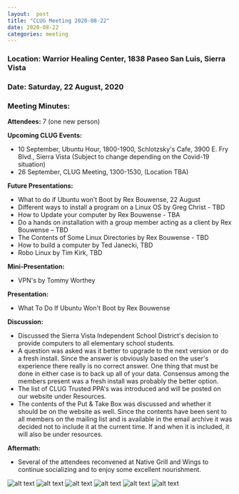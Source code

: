 ```yaml
---
layout:  post
title: "CLUG Meeting 2020-08-22"
date: 2020-08-22
categories: meeting
---
```


### Location: Warrior Healing Center, 1838 Paseo San Luis, Sierra Vista

### Date: Saturday, 22 August, 2020

### Meeting Minutes:

**Attendees:** 7 (one new person)

**Upcoming CLUG Events:**
 * 10 September, Ubuntu Hour, 1800-1900, Schlotzsky's Cafe, 3900 E. Fry Blvd., Sierra Vista (Subject to change depending on the Covid-19 situation)
 * 26 September, CLUG Meeting, 1300-1530, (Location TBA)
 
**Future Presentations:**
 * What to do if Ubuntu won’t Boot by Rex Bouwense, 22 August
 * Different ways to install a program on a Linux OS by Greg Christ - TBD
 * How to Update your computer by Rex Bouwense - TBA
 * Do a hands on installation with a group member acting as a client by Rex Bouwense – TBD
 * The Contents of Some Linux Directories by Rex Bouwense - TBD
 * How to build a computer by Ted Janecki, TBD
 * Robo Linux by Tim Kirk, TBD
 
**Mini-Presentation:** 
 * VPN's by Tommy Worthey

**Presentation:** 
 * What To Do If Ubuntu Won't Boot by Rex Bouwense

**Discussion:** 
 * Discussed the Sierra Vista Independent School District's decision to provide computers to all elementary school students.
 * A question was asked was it better to upgrade to the next version or do a fresh install.  Since the answer is obviously based on the user's experience there really is no correct answer.  One thing that must be done in either case is to back up all of your data.  Consensus among the members present was a fresh install was probably the better option.
 * The list of CLUG Trusted PPA's was introduced and will be posted on our website under Resources.
 * The contents of the Put & Take Box was discussed and whether it should be on the website as well.  Since the contents have been sent to all members on the mailing list and is available in the email archive it was decided not to include it at the current time.  If and when it is included, it will also be under resources.

**Aftermath:**

 * Several of the attendees reconvened at Native Grill and Wings to continue socializing and to enjoy some excellent nourishment.
 
![alt text](https://raw.githubusercontent.com/CochiseLinuxUsersGroup/CochiseLinuxUsersGroup.github.io/master/images/rsz_clug_mtg_2020-08-22_3.jpg)
![alt text](https://raw.githubusercontent.com/CochiseLinuxUsersGroup/CochiseLinuxUsersGroup.github.io/master/images/rsz_clug_mtg_2020-08-22_4.jpg)
![alt text](https://raw.githubusercontent.com/CochiseLinuxUsersGroup/CochiseLinuxUsersGroup.github.io/master/images/rsz_clug_mtg_2020-08-22_1.jpg)
![alt text](https://raw.githubusercontent.com/CochiseLinuxUsersGroup/CochiseLinuxUsersGroup.github.io/master/images/rsz_clug_mtg_2020-08-22_2.jpg)
![alt text](https://raw.githubusercontent.com/CochiseLinuxUsersGroup/CochiseLinuxUsersGroup.github.io/master/images/rsz_clug_mtg_2020-08-22_5.jpg)
![alt text](https://raw.githubusercontent.com/CochiseLinuxUsersGroup/CochiseLinuxUsersGroup.github.io/master/images/rsz_clug_mtg_2020-08-22_6.jpg)
